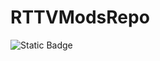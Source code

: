 # RTTVModsRepo 

![Static Badge](https://img.shields.io/badge/Official_Mod_Channel-blue?style=flat&link=t.me%2FRTTVMods)
